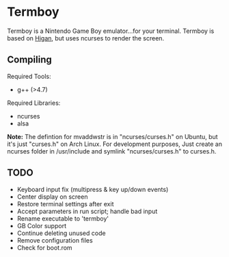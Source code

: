 Termboy
=======

Termboy is a Nintendo Game Boy emulator...for your terminal.
Termboy is based on [Higan](http://byuu.org/higan/), but uses ncurses to render the screen.

Compiling
---------
Required Tools:

* g++ (>4.7)

Required Libraries:

* ncurses
* alsa

**Note:** The defintion for mvaddwstr is in "ncurses/curses.h" on Ubuntu, but it's just "curses.h" on Arch Linux.  For development purposes, Just create an ncurses folder in /usr/include and symlink "ncurses/curses.h" to curses.h.

TODO
----
* Keyboard input fix (multipress & key up/down events)
* Center display on screen
* Restore terminal settings after exit
* Accept parameters in run script; handle bad input
* Rename executable to 'termboy'
* GB Color support
* Continue deleting unused code
* Remove configuration files
* Check for boot.rom
